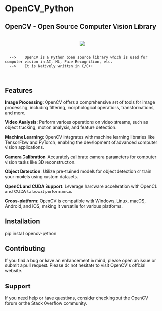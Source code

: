 # OpenCV_Python

## OpenCV - Open Source Computer Vision Library
<br/>
<div align="center">
    <img src="https://opencv1.b-cdn.net/wp-content/uploads/2020/07/OpenCV_logo_no_text-1.svg" /><br>
</div>
<br/>



      -->    OpenCV is a Python open source library which is used for computer vision in AI, ML, Face Recognition, etc.
      -->    It is Natively written in C/C++
<br/>

## Features
**Image Processing**: OpenCV offers a comprehensive set of tools for image processing, including filtering, morphological operations, transformations, and more.

**Video Analysis**: Perform various operations on video streams, such as object tracking, motion analysis, and feature detection.

**Machine Learning**: OpenCV integrates with machine learning libraries like TensorFlow and PyTorch, enabling the development of advanced computer vision applications.

**Camera Calibration**: Accurately calibrate camera parameters for computer vision tasks like 3D reconstruction.

**Object Detection**: Utilize pre-trained models for object detection or train your models using custom datasets.

**OpenCL and CUDA Support**: Leverage hardware acceleration with OpenCL and CUDA to boost performance.

**Cross-platform**: OpenCV is compatible with Windows, Linux, macOS, Android, and iOS, making it versatile for various platforms.

## Installation

pip install opencv-python

## Contributing
If you find a bug or have an enhancement in mind, please open an issue or submit a pull request. Please do not hesitate to visit OpenCV's official website.

## Support
If you need help or have questions, consider checking out the OpenCV forum or the Stack Overflow community.
